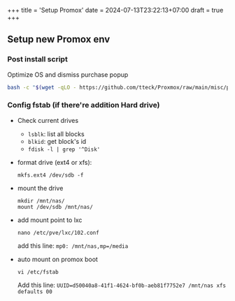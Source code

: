 +++
title = 'Setup Promox'
date = 2024-07-13T23:22:13+07:00
draft = true
+++

## Setup new Promox env

### Post install script

Optimize OS and dismiss purchase popup

```sh
bash -c "$(wget -qLO - https://github.com/tteck/Proxmox/raw/main/misc/post-pve-install.sh)"
```

### Config fstab (if there're addition Hard drive)

- Check current drives
  - `lsblk`: list all blocks
  - `blkid`: get block's id
  - `fdisk -l | grep '^Disk'`

- format drive (ext4  or xfs):

  ```mkfs.ext4 /dev/sdb -f```

- mount the drive

  ```
  mkdir /mnt/nas/
  mount /dev/sdb /mnt/nas/
  ```

- add mount point to lxc
  
  `nano /etc/pve/lxc/102.conf`

  add this line: `mp0: /mnt/nas,mp=/media`

- auto mount on promox boot

  `vi /etc/fstab`
  
  Add this line:   `UUID=d50040a8-41f1-4624-bf0b-aeb81f7752e7 /mnt/nas xfs defaults 00`
  